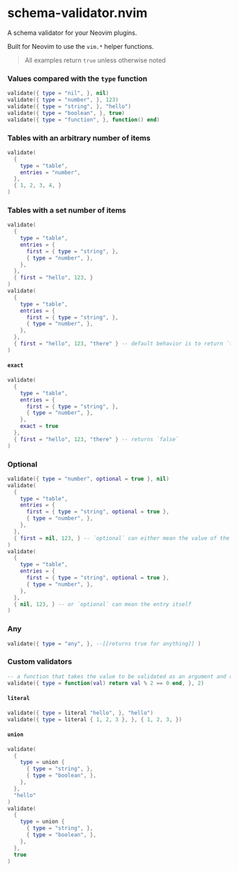 # schema-validator.nvim

A schema validator for your Neovim plugins. 

Built for Neovim to use the `vim.*` helper functions.

> All examples return `true` unless otherwise noted

### Values compared with the `type` function

```lua 
validate({ type = "nil", }, nil)
validate({ type = "number", }, 123)
validate({ type = "string", }, "hello")
validate({ type = "boolean", }, true)
validate({ type = "function", }, function() end)
```

### Tables with an arbitrary number of items

```lua 
validate(
  {
    type = "table",
    entries = "number",
  },
  { 1, 2, 3, 4, }
)
```

### Tables with a set number of items

```lua 
validate(
  {
    type = "table",
    entries = {
      first = { type = "string", },
      { type = "number", },
    },
  },
  { first = "hello", 123, }
)
validate(
  {
    type = "table",
    entries = {
      first = { type = "string", },
      { type = "number", },
    },
  },
  { first = "hello", 123, "there" } -- default behavior is to return `true` for tables which include more items than its schema
)
```

#### `exact`

```lua 
validate(
  {
    type = "table",
    entries = {
      first = { type = "string", },
      { type = "number", },
    },
    exact = true
  },
  { first = "hello", 123, "there" } -- returns `false`
)
```

### Optional

```lua 
validate({ type = "number", optional = true }, nil)
validate(
  {
    type = "table",
    entries = {
      first = { type = "string", optional = true },
      { type = "number", },
    },
  },
  { first = nil, 123, } -- `optional` can either mean the value of the entry
)
validate(
  {
    type = "table",
    entries = {
      first = { type = "string", optional = true },
      { type = "number", },
    },
  },
  { nil, 123, } -- or `optional` can mean the entry itself
)
```

### Any
```lua
validate({ type = "any", }, --[[returns true for anything]] )
```

### Custom validators

```lua
-- a function that takes the value to be validated as an argument and returns a boolean
validate({ type = function(val) return val % 2 == 0 end, }, 2)
```

#### `literal`

```lua 
validate({ type = literal "hello", }, "hello")
validate({ type = literal { 1, 2, 3 }, }, { 1, 2, 3, })
```

#### `union`

```lua 
validate(
  {
    type = union {
      { type = "string", },
      { type = "boolean", },
    },
  },
  "hello"
)
validate(
  {
    type = union {
      { type = "string", },
      { type = "boolean", },
    },
  },
  true
)
```
